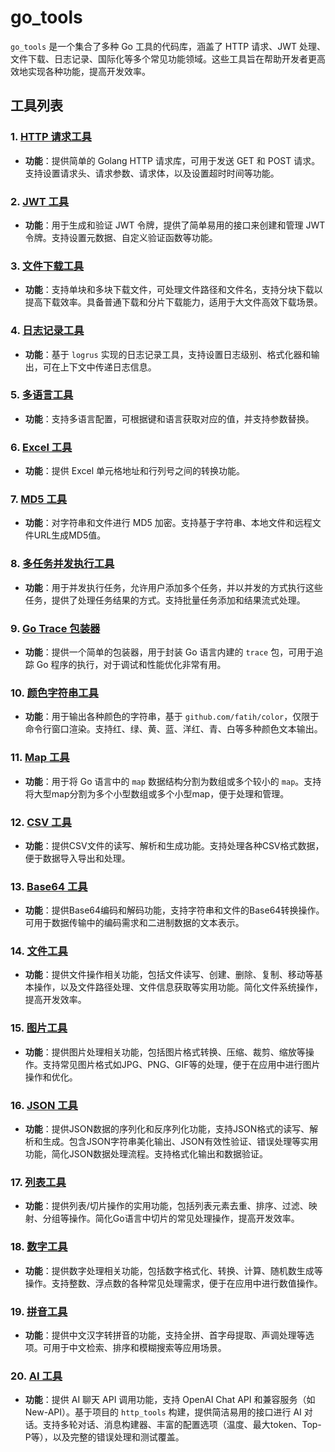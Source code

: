 # go_tools

`go_tools` 是一个集合了多种 Go 工具的代码库，涵盖了 HTTP 请求、JWT 处理、文件下载、日志记录、国际化等多个常见功能领域。这些工具旨在帮助开发者更高效地实现各种功能，提高开发效率。

## 工具列表

### 1. [HTTP 请求工具](http_tools/readme.md)

- **功能**：提供简单的 Golang HTTP 请求库，可用于发送 GET 和 POST 请求。支持设置请求头、请求参数、请求体，以及设置超时时间等功能。

### 2. [JWT 工具](jwt_tools/readme.md)

- **功能**：用于生成和验证 JWT 令牌，提供了简单易用的接口来创建和管理 JWT 令牌。支持设置元数据、自定义验证函数等功能。

### 3. [文件下载工具](downloader/readme.md)

- **功能**：支持单块和多块下载文件，可处理文件路径和文件名，支持分块下载以提高下载效率。具备普通下载和分片下载能力，适用于大文件高效下载场景。

### 4. [日志记录工具](logger_tools/readme.md)

- **功能**：基于 `logrus` 实现的日志记录工具，支持设置日志级别、格式化器和输出，可在上下文中传递日志信息。

### 5. [多语言工具](i18n_tools/readme.md)

- **功能**：支持多语言配置，可根据键和语言获取对应的值，并支持参数替换。

### 6. [Excel 工具](excel_tools/readme.md)

- **功能**：提供 Excel 单元格地址和行列号之间的转换功能。

### 7. [MD5 工具](md5/readme.md)

- **功能**：对字符串和文件进行 MD5 加密。支持基于字符串、本地文件和远程文件URL生成MD5值。

### 8. [多任务并发执行工具](multi_runner/readme.md)

- **功能**：用于并发执行任务，允许用户添加多个任务，并以并发的方式执行这些任务，提供了处理任务结果的方式。支持批量任务添加和结果流式处理。

### 9. [Go Trace 包装器](go_trace/readme.md)

- **功能**：提供一个简单的包装器，用于封装 Go 语言内建的 `trace` 包，可用于追踪 Go 程序的执行，对于调试和性能优化非常有用。

### 10. [颜色字符串工具](color_string/readme.md)

- **功能**：用于输出各种颜色的字符串，基于 `github.com/fatih/color`，仅限于命令行窗口渲染。支持红、绿、黄、蓝、洋红、青、白等多种颜色文本输出。

### 11. [Map 工具](map_tools/readme.md)

- **功能**：用于将 Go 语言中的 `map` 数据结构分割为数组或多个较小的 `map`。支持将大型map分割为多个小型数组或多个小型map，便于处理和管理。

### 12. [CSV 工具](csv_tools/readme.md)

- **功能**：提供CSV文件的读写、解析和生成功能。支持处理各种CSV格式数据，便于数据导入导出和处理。

### 13. [Base64 工具](base64_tools/readme.md)

- **功能**：提供Base64编码和解码功能，支持字符串和文件的Base64转换操作。可用于数据传输中的编码需求和二进制数据的文本表示。

### 14. [文件工具](file_tools/readme.md)

- **功能**：提供文件操作相关功能，包括文件读写、创建、删除、复制、移动等基本操作，以及文件路径处理、文件信息获取等实用功能。简化文件系统操作，提高开发效率。

### 15. [图片工具](img_tools/readme.md)

- **功能**：提供图片处理相关功能，包括图片格式转换、压缩、裁剪、缩放等操作。支持常见图片格式如JPG、PNG、GIF等的处理，便于在应用中进行图片操作和优化。

### 16. [JSON 工具](json_tools/readme.md)

- **功能**：提供JSON数据的序列化和反序列化功能，支持JSON格式的读写、解析和生成。包含JSON字符串美化输出、JSON有效性验证、错误处理等实用功能，简化JSON数据处理流程。支持格式化输出和数据验证。

### 17. [列表工具](list_tools/readme.md)

- **功能**：提供列表/切片操作的实用功能，包括列表元素去重、排序、过滤、映射、分组等操作。简化Go语言中切片的常见处理操作，提高开发效率。

### 18. [数字工具](number_tools/readme.md)

- **功能**：提供数字处理相关功能，包括数字格式化、转换、计算、随机数生成等操作。支持整数、浮点数的各种常见处理需求，便于在应用中进行数值操作。

### 19. [拼音工具](pinyin_tools/readme.md)

- **功能**：提供中文汉字转拼音的功能，支持全拼、首字母提取、声调处理等选项。可用于中文检索、排序和模糊搜索等应用场景。

### 20. [AI 工具](ai_tools/README.md)

- **功能**：提供 AI 聊天 API 调用功能，支持 OpenAI Chat API 和兼容服务（如 New-API）。基于项目的 `http_tools` 构建，提供简洁易用的接口进行 AI 对话。支持多轮对话、消息构建器、丰富的配置选项（温度、最大token、Top-P等），以及完整的错误处理和测试覆盖。
